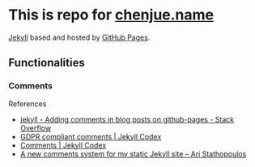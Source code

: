 # This is repo for [chenjue.name](https://chenjue.name)

[Jekyll](https://jekyllrb.com/) based and hosted by [GitHub Pages](https://pages.github.com/).

## Functionalities

### Comments

References

* [jekyll - Adding comments in blog posts on github-pages - Stack Overflow](https://stackoverflow.com/questions/59096243/adding-comments-in-blog-posts-on-github-pages)
* [GDPR compliant comments | Jekyll Codex](https://jekyllcodex.org/blog/gdpr-compliant-comment/)
* [Comments | Jekyll Codex](https://jekyllcodex.org/without-plugin/comments/)
* [A new comments system for my static Jekyll site – Ari Stathopoulos](https://aristath.github.io/blog/static-site-comments-using-github-issues-api)